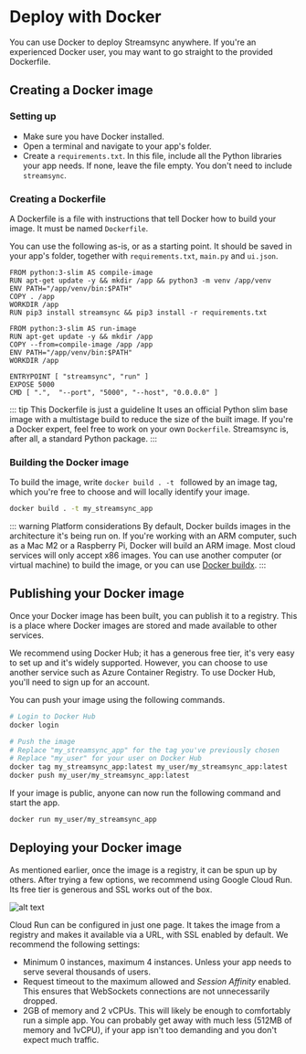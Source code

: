 # Deploy with Docker

You can use Docker to deploy Streamsync anywhere. If you're an experienced Docker user, you may want to go straight to the provided Dockerfile.

## Creating a Docker image

### Setting up

- Make sure you have Docker installed.
- Open a terminal and navigate to your app's folder.
- Create a `requirements.txt`. In this file, include all the Python libraries your app needs. If none, leave the file empty. You don't need to include `streamsync`.

### Creating a Dockerfile

A Dockerfile is a file with instructions that tell Docker how to build your image. It must be named `Dockerfile`.

You can use the following as-is, or as a starting point. It should be saved in your app's folder, together with `requirements.txt`, `main.py` and `ui.json`.

```docker
FROM python:3-slim AS compile-image
RUN apt-get update -y && mkdir /app && python3 -m venv /app/venv
ENV PATH="/app/venv/bin:$PATH"
COPY . /app
WORKDIR /app
RUN pip3 install streamsync && pip3 install -r requirements.txt

FROM python:3-slim AS run-image
RUN apt-get update -y && mkdir /app
COPY --from=compile-image /app /app
ENV PATH="/app/venv/bin:$PATH"
WORKDIR /app

ENTRYPOINT [ "streamsync", "run" ]
EXPOSE 5000
CMD [ ".",  "--port", "5000", "--host", "0.0.0.0" ]
```

::: tip This Dockerfile is just a guideline
It uses an official Python slim base image with a multistage build to reduce the size of the built image.
If you're a Docker expert, feel free to work on your own `Dockerfile`. Streamsync is, after all, a standard Python package.
:::

### Building the Docker image

To build the image, write `docker build . -t ` followed by an image tag, which you're free to choose and will locally identify your image.

```sh
docker build . -t my_streamsync_app
```

::: warning Platform considerations
By default, Docker builds images in the architecture it's being run on. If you're working with an ARM computer, such as a Mac M2 or a Raspberry Pi, Docker will build an ARM image. Most cloud services will only accept x86 images. You can use another computer (or virtual machine) to build the image, or you can use [Docker buildx](https://docs.docker.com/build/building/multi-platform/).
:::

## Publishing your Docker image

Once your Docker image has been built, you can publish it to a registry. This is a place where Docker images are stored and made available to other services.

We recommend using Docker Hub; it has a generous free tier, it's very easy to set up and it's widely supported. However, you can choose to use another service such as Azure Container Registry. To use Docker Hub, you'll need to sign up for an account.

You can push your image using the following commands.

```sh
# Login to Docker Hub
docker login

# Push the image
# Replace "my_streamsync_app" for the tag you've previously chosen
# Replace "my_user" for your user on Docker Hub
docker tag my_streamsync_app:latest my_user/my_streamsync_app:latest
docker push my_user/my_streamsync_app:latest
```

If your image is public, anyone can now run the following command and start the app.

```sh
docker run my_user/my_streamsync_app
```

## Deploying your Docker image

As mentioned earlier, once the image is a registry, it can be spun up by others. After trying a few options, we recommend using Google Cloud Run. Its free tier is generous and SSL works out of the box.

![alt text](images/run-and-share.google-cloud-run.png "Run and Share - Google Cloud Run")

Cloud Run can be configured in just one page. It takes the image from a registry and makes it available via a URL, with SSL enabled by default. We recommend the following settings:

- Minimum 0 instances, maximum 4 instances. Unless your app needs to serve several thousands of users.
- Request timeout to the maximum allowed and _Session Affinity_ enabled. This ensures that WebSockets connections are not unnecessarily dropped.
- 2GB of memory and 2 vCPUs. This will likely be enough to comfortably run a simple app. You can probably get away with much less (512MB of memory and 1vCPU), if your app isn't too demanding and you don't expect much traffic.
